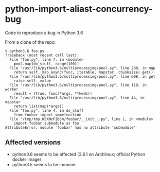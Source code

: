 # python-import-aliast-concurrency-bug

Code to reproduce a bug in Python 3.6

From a clone of the repo:

```
% python3.6 foo.py 
Traceback (most recent call last):
  File "foo.py", line 7, in <module>
    pool.map(do_stuff, range(100))
  File "/usr/lib/python3.6/multiprocessing/pool.py", line 260, in map
    return self._map_async(func, iterable, mapstar, chunksize).get()
  File "/usr/lib/python3.6/multiprocessing/pool.py", line 608, in get
    raise self._value
  File "/usr/lib/python3.6/multiprocessing/pool.py", line 119, in worker
    result = (True, func(*args, **kwds))
  File "/usr/lib/python3.6/multiprocessing/pool.py", line 44, in mapstar
    return list(map(*args))
  File "foo.py", line 4, in do_stuff
    from foobar import somefunction
  File "/tmp/tmp.K5XNcFjb5m/foobar/__init__.py", line 1, in <module>
    import foobar.submodule as foo
AttributeError: module 'foobar' has no attribute 'submodule'
```

## Affected versions

- python3.6 seems to be affected (3.6.1 on Archlinux; official Python docker image)
- python3.5 seems to be immune
